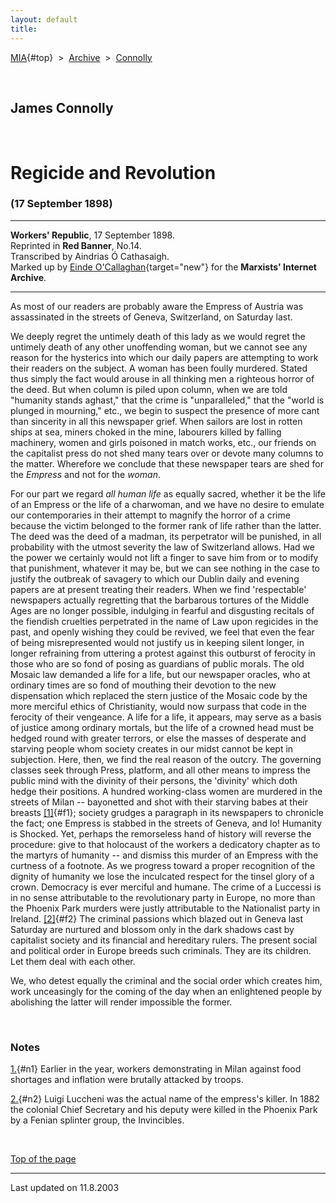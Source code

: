 ```yaml
---
layout: default
title: 
---
```

[MIA](../../../../index.htm){#top}  \> 
[Archive](../../../index.htm)  \>  [Connolly](../../index.htm)

 

## James Connolly

 

# Regicide and Revolution

### (17 September 1898)

------------------------------------------------------------------------

**Workers' Republic**, 17 September 1898.\
Reprinted in **Red Banner**, No.14.\
Transcribed by Aindrias Ó Cathasaigh.\
Marked up by [Einde
O'Callaghan](../../../../admin/volunteers/biographies/eocallaghan.htm){target="new"}
for the **Marxists' Internet Archive**.

------------------------------------------------------------------------

As most of our readers are probably aware the Empress of Austria was
assassinated in the streets of Geneva, Switzerland, on Saturday last.

We deeply regret the untimely death of this lady as we would regret the
untimely death of any other unoffending woman, but we cannot see any
reason for the hysterics into which our daily papers are attempting to
work their readers on the subject. A woman has been foully murdered.
Stated thus simply the fact would arouse in all thinking men a righteous
horror of the deed. But when column is piled upon column, when we are
told "humanity stands aghast," that the crime is "unparalleled," that
the "world is plunged in mourning," etc., we begin to suspect the
presence of more cant than sincerity in all this newspaper grief. When
sailors are lost in rotten ships at sea, miners choked in the mine,
labourers killed by falling machinery, women and girls poisoned in match
works, etc., our friends on the capitalist press do not shed many tears
over or devote many columns to the matter. Wherefore we conclude that
these newspaper tears are shed for the *Empress* and not for the
*woman*.

For our part we regard *all human life* as equally sacred, whether it be
the life of an Empress or the life of a charwoman, and we have no desire
to emulate our contemporaries in their attempt to magnify the horror of
a crime because the victim belonged to the former rank of life rather
than the latter. The deed was the deed of a madman, its perpetrator will
be punished, in all probability with the utmost severity the law of
Switzerland allows. Had we the power we certainly would not lift a
finger to save him from or to modify that punishment, whatever it may
be, but we can see nothing in the case to justify the outbreak of
savagery to which our Dublin daily and evening papers are at present
treating their readers. When we find 'respectable' newspapers actually
regretting that the barbarous tortures of the Middle Ages are no longer
possible, indulging in fearful and disgusting recitals of the fiendish
cruelties perpetrated in the name of Law upon regicides in the past, and
openly wishing they could be revived, we feel that even the fear of
being misrepresented would not justify us in keeping silent longer, in
longer refraining from uttering a protest against this outburst of
ferocity in those who are so fond of posing as guardians of public
morals. The old Mosaic law demanded a life for a life, but our newspaper
oracles, who at ordinary times are so fond of mouthing their devotion to
the new dispensation which replaced the stern justice of the Mosaic code
by the more merciful ethics of Christianity, would now surpass that code
in the ferocity of their vengeance. A life for a life, it appears, may
serve as a basis of justice among ordinary mortals, but the life of a
crowned head must be hedged round with greater terrors, or else the
masses of desperate and starving people whom society creates in our
midst cannot be kept in subjection. Here, then, we find the real reason
of the outcry. The governing classes seek through Press, platform, and
all other means to impress the public mind with the divinity of their
persons, the 'divinity' which doth hedge their positions. A hundred
working-class women are murdered in the streets of Milan -- bayonetted
and shot with their starving babes at their breasts [\[1\]](#n1){#f1};
society grudges a paragraph in its newspapers to chronicle the fact; one
Empress is stabbed in the streets of Geneva, and lo! Humanity is
Shocked. Yet, perhaps the remorseless hand of history will reverse the
procedure: give to that holocaust of the workers a dedicatory chapter as
to the martyrs of humanity -- and dismiss this murder of an Empress with
the curtness of a footnote. As we progress toward a proper recognition
of the dignity of humanity we lose the inculcated respect for the tinsel
glory of a crown. Democracy is ever merciful and humane. The crime of a
Luccessi is in no sense attributable to the revolutionary party in
Europe, no more than the Phoenix Park murders were justly attributable
to the Nationalist party in Ireland. [\[2\]](#n2){#f2} The criminal
passions which blazed out in Geneva last Saturday are nurtured and
blossom only in the dark shadows cast by capitalist society and its
financial and hereditary rulers. The present social and political order
in Europe breeds such criminals. They are its children. Let them deal
with each other.

We, who detest equally the criminal and the social order which creates
him, work unceasingly for the coming of the day when an enlightened
people by abolishing the latter will render impossible the former.

 

### Notes

[1.](#f1){#n1} Earlier in the year, workers demonstrating in Milan
against food shortages and inflation were brutally attacked by troops.

[2.](#f2){#n2} Luigi Luccheni was the actual name of the empress's
killer. In 1882 the colonial Chief Secretary and his deputy were killed
in the Phoenix Park by a Fenian splinter group, the Invincibles.

 

[Top of the page](#top)

------------------------------------------------------------------------

Last updated on 11.8.2003
